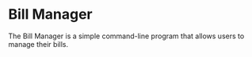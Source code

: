 # Bill Manager

The Bill Manager is a simple command-line program that allows users to manage their bills.
